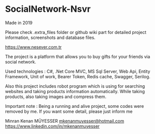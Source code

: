 # SocialNetwork-Nsvr

Made in 2019

Please check .extra_files folder or github wiki part for detailed project information, screenshots and database files.

https://www.nesever.com.tr

The project is a platform that allows you to buy gifts for your friends via social network.

Used technologies : C#, .Net Core MVC, MS Sql Server, Web Api, Entity Framework, Unit of work, Bearer Token, Redis cache, Swagger, Serilog.

Also this project includes robot program which is using for searching websites and taking products information automatically. While taking products, also taking images and compress them.

Important note : Being a running and alive project, some codes were removed by me. If you want some detail, please just inform me

Minran Kenan MÜYESSER
mkenanmuyesser@hotmail.com
https://www.linkedin.com/in/mkenanmuyesser
